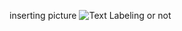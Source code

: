 inserting picture
![Text Labeling](https://raw.githubusercontent.com/ncats/epi4GARD/master/EpiExtract4GARD/datasets/EpiCustomV3/Text%20Labeling4.png)
or not
